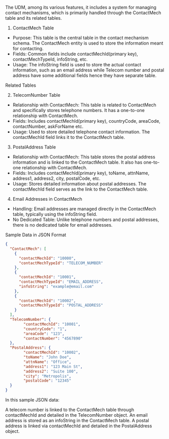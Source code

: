 The UDM, among its various features, it includes a system for managing contact mechanisms, which is primarily handled through the ContactMech table and its related tables.

1. ContactMech Table
* Purpose: This table is the central table in the contact mechanism schema. The ContactMech entity is used to store the information meant for contacting.
* Fields: Common fields include contactMechId(primary key), contactMechTypeId, infoString, etc.
* Usage: The infoString field is used to store the actual contact information, such as an email address while Telecom number and postal address have some additional fields hence they have separate table.

Related Tables

2. TelecomNumber Table

* Relationship with ContactMech: This table is related to ContactMech and specifically stores telephone numbers. It has a one-to-one relationship with ContactMech.
* Fields: Includes contactMechId(primary key), countryCode, areaCode, contactNumber, askForName etc.
* Usage: Used to store detailed telephone contact information. The contactMechId field links it to the ContactMech table.

3. PostalAddress Table
* Relationship with ContactMech: This table stores the postal address information and is linked to the ContactMech table. It also has one-to-one relationship with ContactMech.
* Fields: Includes contactMechId(primary key), toName, attnName, address1, address2, city, postalCode, etc.
* Usage: Stores detailed information about postal addresses. The contactMechId field serves as the link to the ContactMech table.

4. Email Addresses in ContactMech
* Handling: Email addresses are managed directly in the ContactMech table, typically using the infoString field.
* No Dedicated Table: Unlike telephone numbers and postal addresses, there is no dedicated table for email addresses.

Sample Data in JSON Format

```json
{
  "ContactMech": [
    {
      "contactMechId": "10000",
      "contactMechTypeId": "TELECOM_NUMBER"
    },
    {
      "contactMechId": "10001",
      "contactMechTypeId": "EMAIL_ADDRESS",
      "infoString": "example@email.com"
    },
    {
      "contactMechId": "10002",
      "contactMechTypeId": "POSTAL_ADDRESS"
    }
  ],
  "TelecomNumber": {
        "contactMechId": "10001",
        "countryCode": "1",
        "areaCode": "123",
        "contactNumber": "4567890"
  },
  "PostalAddress": {
        "contactMechId": "10002",
        "toName": "John Doe",
        "attnName": "Office",
        "address1": "123 Main St",
        "address2": "Suite 100",
        "city": "Metropolis",
        "postalCode": "12345"
  }
}

```

In this sample JSON data:

A telecom number is linked to the ContactMech table through contactMechId and detailed in the TelecomNumber object.
An email address is stored as an infoString in the ContactMech table.
A postal address is linked via contactMechId and detailed in the PostalAddress object.
